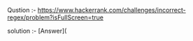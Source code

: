 Qustion :- https://www.hackerrank.com/challenges/incorrect-regex/problem?isFullScreen=true

solution :- [Answer](
